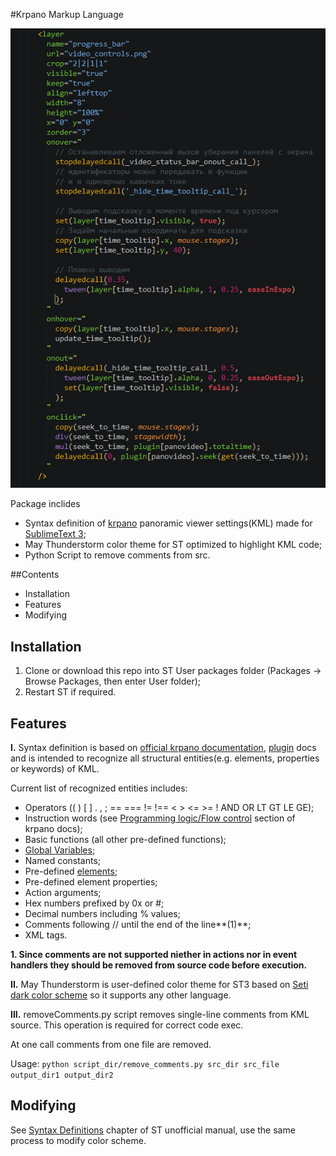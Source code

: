 #Krpano Markup Language

![Sample Screenshot](/res/syntaxkrpano.png)

Package inclides 
* Syntax definition of [krpano](http://krpano.com) panoramic viewer settings(KML) made for [SublimeText 3](http://www.sublimetext.com/3);
* May Thunderstorm color theme for ST optimized to highlight KML code;
* Python Script to remove comments from src.

##Contents

* Installation
* Features
* Modifying

## Installation ##

1. Clone or download this repo into ST User packages folder (Packages -> Browse Packages, then enter User folder);
2. Restart ST if required.

## Features ##

**I.**	Syntax definition is based on [official krpano documentation](http://krpano.com/docu/xml/#top), [plugin](http://krpano.com/plugins/) docs and is intended to recognize all structural entities(e.g. elements, properties or keywords) of KML.

Current list of recognized entities includes:
* Operators (( ) [ ] . , ; == === != !== < > <= >= ! AND OR LT GT LE GE);
* Instruction words (see [Programming logic/Flow control](http://krpano.com/docu/actions/#actionsreference) section of krpano docs);
* Basic functions (all other pre-defined functions);
* [Global Variables](http://krpano.com/docu/actions/#globalvarsreference);
* Named constants;
* Pre-defined [elements](http://krpano.com/docu/xml);
* Pre-defined element properties;
* Action arguments;
* Hex numbers prefixed by 0x or #;
* Decimal numbers including % values;
* Comments following // until the end of the line**(1)**;
* XML tags.

**1. Since comments are not supported niether in actions nor in event handlers they should be removed from source code before execution.**

**II.**	May Thunderstorm is user-defined color theme for ST3 based on [Seti dark color scheme](https://github.com/jesseweed/seti-ui) so it supports any other language.

**III.**	removeComments.py script removes single-line comments from KML source. This operation is required for correct code exec.

At one call comments from one file are removed.

Usage:
	`python script_dir/remove_comments.py src_dir src_file output_dir1 output_dir2`

## Modifying ##
 
See [Syntax Definitions](http://docs.sublimetext.info/en/latest/extensibility/syntaxdefs.html) chapter of ST unofficial manual,
use the same process to modify color scheme.